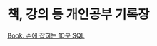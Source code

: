 # 책, 강의 등 개인공부 기록장

<a href="https://github.com/chiWorld/-/tree/main/SQL%20in%2010%20Minutes">Book. 손에 잡히는 10분 SQL</a> 
